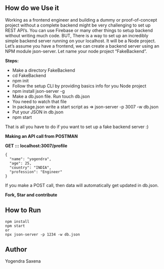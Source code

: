 How do we Use it 
-------
Working as a frontend engineer and building a dummy or proof-of-concept project without a complete backend might be very challenging to set up REST API’s. 
You can use Firebase or many other things to setup backend without writing much code. BUT,
There is a way to set up an incredibly simple backend server running on your localhost. 
It will be a Node project.
Let’s assume you have a frontend, we can create a backend server using an NPM module json-server.
Let name your node project “FakeBackend”.

**Steps:**

- Make a directory FakeBackend
- cd FakeBackend
- npm init
- Follow the setup CLI by providing basics info for you Node project
- npm install json-server -g
- Make a db.json file. Run touch db.json
- You need to watch that file
- In package.json write a start script as => json-server -p 3007 -w db.json
- Put your JSON in db.json
- npm start

That is all you have to do if you want to set up a fake backend server :)

**Making an API call from POSTMAN**

**GET ::: localhost:3007/profile**
```
{
  "name": "yogendra",
  "age": 25,
  "country": "INDIA",
  "profession": "Engineer"
}
```

If you make a POST call, then data will automatically get updated in db.json.

**Fork, Star and contribute**

## How to Run
```
npm install
npm start
or
npx json-server -p 1234 -w db.json
```

## Author
Yogendra Saxena
